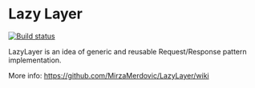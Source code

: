 # Lazy Layer

[![Build status](https://ci.appveyor.com/api/projects/status/mf2aw2qy37tla92l/branch/master?svg=true)](https://ci.appveyor.com/project/MirzaMerdovic/lazylayer/branch/master)

LazyLayer is an idea of generic and reusable Request/Response pattern implementation.

More info: https://github.com/MirzaMerdovic/LazyLayer/wiki
